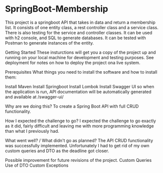 # SpringBoot-Membership
This project is a springboot API that takes in data and return a membership list. 
It consists of one entity class, a rest controller class and a service class. 
There is also testing for the service and controller classes.
It can be used with h2 console, and SQL to generate databases. 
It can be tested with Postman to generate instances of the entity.

Getting Started
These insturctions will get you a copy of the project up and running on your local machine for development and testing purposes.
See deployment for notes on how to deploy the project ona  live system. 

Prerequisites
What things you need to install the software and how to install them:

Install Maven
Install Springboot
Install Lombok 
Install Swagger UI so when the application is run, API documentation will be automatically generated and available at /swagger-ui/

Why are we doing this?
To create a Spring Boot API with full CRUD functionality.

How I expected the challenge to go?
I expected the challenge to go exactly as it did, fairly difficult and leaving me with more programming knowledge than what I previously had.

What went well? / What didn't go as planned?
The API CRUD functionality was successfully implemented.
Unfortunately I had to get rid of my own custom queries and DTO as the deadline got closer.

Possible improvement for future revisions of the project.
Custom Queries
Use of DTO
Custom Exceptions
